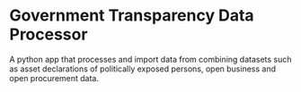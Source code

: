 # Government Transparency Data Processor
A python app that processes and import data from combining datasets such as asset declarations of politically exposed persons, open business and open procurement data.